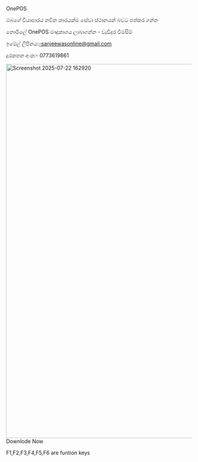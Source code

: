 OnePOS

ඹබගේ වියාපාරය නවින කාරයක්ම සේවා ස්ථානයක් බවට පත්කර ගන්න

නොමිලේ OnePOS මෟදුකාගය ලාබාගන්න - වැඩිදුර විමසිම් 

ඉමේල් ලිපිනය:-sanjeewasonline@gmail.com

දුරකතන අංක:- 0773619861

<img width="1215" height="1013" alt="Screenshot 2025-07-22 162920" src="https://github.com/user-attachments/assets/750d3c8b-9f92-4c42-b41c-f2926ec93466" />
Downlode Now

F1,F2,F3,F4,F5,F6 are funtion keys
